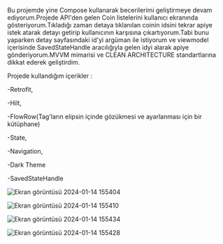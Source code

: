 Bu projemde yine Compose kullanarak becerilerimi geliştirmeye devam ediyorum.Projede API'den gelen Coin listelerini kullanıcı ekranında gösteriyorum.Tıkladığı zaman detaya tıklanılan coinin idsini tekrar apiye 
istek atarak detayı getirip kullanıcının karşısına çıkartıyorum.Tabi bunu yaparken detay sayfasındaki id'yi argüman ile istiyorum ve viewmodel içerisinde SavedStateHandle aracılığıyla gelen idyi alarak apiye gönderiyorum.MVVM mimarisi ve CLEAN ARCHITECTURE standartlarına dikkat ederek geliştirdim.


Projede kullandığım içerikler : 



-Retrofit,



-Hilt,



-FlowRow(Tag'ların elipsin içinde gözükmesi ve ayarlanması için bir kütüphane)



-State,




-Navigation,




-Dark Theme




-SavedStateHandle




![Ekran görüntüsü 2024-01-14 155404](https://github.com/Cntrk01/CryptoCurrencyAppCompose/assets/98031686/c1a79f5e-0174-46ac-80bf-4c3e55b93be4)




![Ekran görüntüsü 2024-01-14 155410](https://github.com/Cntrk01/CryptoCurrencyAppCompose/assets/98031686/b05e572a-2005-4b3e-9bdb-51bf1620f556)




![Ekran görüntüsü 2024-01-14 155434](https://github.com/Cntrk01/CryptoCurrencyAppCompose/assets/98031686/7435965d-2a8f-4252-bd6d-d689e770ed72)




![Ekran görüntüsü 2024-01-14 155428](https://github.com/Cntrk01/CryptoCurrencyAppCompose/assets/98031686/28749eea-1e3a-4c2e-b40d-5688b60c423f)
